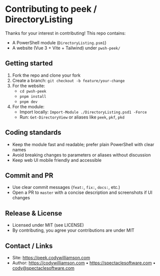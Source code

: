 # Contributing to peek / DirectoryListing

Thanks for your interest in contributing! This repo contains:

-   A PowerShell module (`DirectoryListing.psm1`)
-   A website (Vue 3 + Vite + Tailwind) under `pwsh-peek/`

## Getting started

1. Fork the repo and clone your fork
2. Create a branch: `git checkout -b feature/your-change`
3. For the website:
    - `cd pwsh-peek`
    - `pnpm install`
    - `pnpm dev`
4. For the module:
    - Import locally: `Import-Module ./DirectoryListing.psd1 -Force`
    - Run: `Get-DirectoryView` or aliases like `peek`, `pkf`, `pkd`

## Coding standards

-   Keep the module fast and readable; prefer plain PowerShell with clear names
-   Avoid breaking changes to parameters or aliases without discussion
-   Keep web UI mobile friendly and accessible

## Commit and PR

-   Use clear commit messages (`feat:`, `fix:`, `docs:`, etc.)
-   Open a PR to `master` with a concise description and screenshots if UI changes

## Release & License

-   Licensed under MIT (see LICENSE)
-   By contributing, you agree your contributions are under MIT

## Contact / Links

-   Site: https://peek.codywilliamson.com
-   Author: https://codywilliamson.com • https://spectaclesoftware.com • cody@spectaclesoftware.com

